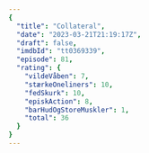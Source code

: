 ```yaml
---
{
  "title": "Collateral",
  "date": "2023-03-21T21:19:17Z",
  "draft": false,
  "imdbId": "tt0369339",
  "episode": 81,
  "rating": {
    "vildeVåben": 7,
    "stærkeOneliners": 10,
    "fedSkurk": 10,
    "episkAction": 8,
    "barHudOgStoreMuskler": 1,
    "total": 36
  }
}
---
```


